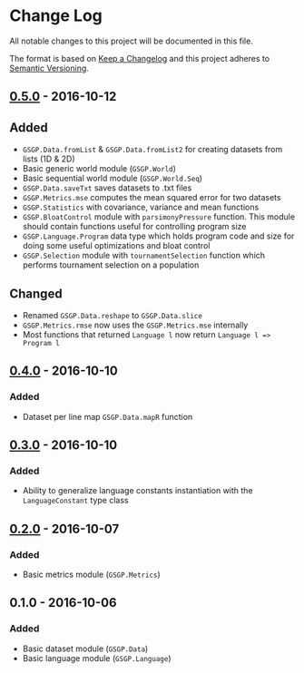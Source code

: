 # Change Log
All notable changes to this project will be documented in this file.

The format is based on [Keep a Changelog](http://keepachangelog.com/)
and this project adheres to [Semantic Versioning](http://semver.org/).

## [0.5.0] - 2016-10-12
## Added
- `GSGP.Data.fromList` & `GSGP.Data.fromList2` for creating datasets from lists (1D & 2D)
- Basic generic world module (`GSGP.World`)
- Basic sequential world module (`GSGP.World.Seq`)
- `GSGP.Data.saveTxt` saves datasets to .txt files
- `GSGP.Metrics.mse` computes the mean squared error for two datasets
- `GSGP.Statistics` with covariance, variance and mean functions
- `GSGP.BloatControl` module with `parsimonyPressure` function. This module should contain functions useful for controlling program size
- `GSGP.Language.Program` data type which holds program code and size for doing some useful optimizations and bloat control
- `GSGP.Selection` module with `tournamentSelection` function which performs tournament selection on a population


## Changed
- Renamed `GSGP.Data.reshape` to `GSGP.Data.slice`
- `GSGP.Metrics.rmse` now uses the `GSGP.Metrics.mse` internally
- Most functions that returned `Language l` now return `Language l => Program l`


## [0.4.0] - 2016-10-10
### Added
- Dataset per line map `GSGP.Data.mapR` function


## [0.3.0] - 2016-10-10
### Added
- Ability to generalize language constants instantiation with the `LanguageConstant` type class

## [0.2.0] - 2016-10-07
### Added
- Basic metrics module (`GSGP.Metrics`)


## 0.1.0 - 2016-10-06
### Added
- Basic dataset module (`GSGP.Data`)
- Basic language module (`GSGP.Language`)


[Unreleased]: https://github.com/FelipeRosa/haskell-gsgp/compare/master...develop
[0.5.0]: https://github.com/FelipeRosa/haskell-gsgp/compare/v0.4.0...v0.5.0
[0.4.0]: https://github.com/FelipeRosa/haskell-gsgp/compare/v0.3.0...v0.4.0
[0.3.0]: https://github.com/FelipeRosa/haskell-gsgp/compare/v0.2.0...v0.3.0
[0.2.0]: https://github.com/FelipeRosa/haskell-gsgp/compare/v0.1.0...v0.2.0
